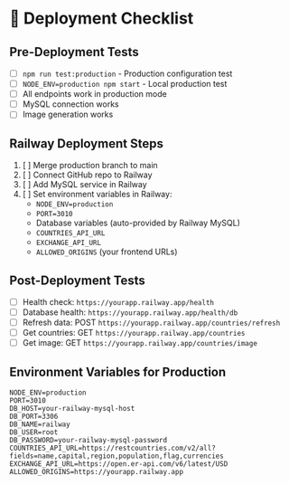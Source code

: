 # 🚀 Deployment Checklist

## Pre-Deployment Tests
- [ ] `npm run test:production` - Production configuration test
- [ ] `NODE_ENV=production npm start` - Local production test
- [ ] All endpoints work in production mode
- [ ] MySQL connection works
- [ ] Image generation works

## Railway Deployment Steps
1. [ ] Merge production branch to main
2. [ ] Connect GitHub repo to Railway
3. [ ] Add MySQL service in Railway
4. [ ] Set environment variables in Railway:
   - `NODE_ENV=production`
   - `PORT=3010`
   - Database variables (auto-provided by Railway MySQL)
   - `COUNTRIES_API_URL`
   - `EXCHANGE_API_URL`
   - `ALLOWED_ORIGINS` (your frontend URLs)

## Post-Deployment Tests
- [ ] Health check: `https://yourapp.railway.app/health`
- [ ] Database health: `https://yourapp.railway.app/health/db`
- [ ] Refresh data: POST `https://yourapp.railway.app/countries/refresh`
- [ ] Get countries: GET `https://yourapp.railway.app/countries`
- [ ] Get image: GET `https://yourapp.railway.app/countries/image`

## Environment Variables for Production
```env
NODE_ENV=production
PORT=3010
DB_HOST=your-railway-mysql-host
DB_PORT=3306
DB_NAME=railway
DB_USER=root
DB_PASSWORD=your-railway-mysql-password
COUNTRIES_API_URL=https://restcountries.com/v2/all?fields=name,capital,region,population,flag,currencies
EXCHANGE_API_URL=https://open.er-api.com/v6/latest/USD
ALLOWED_ORIGINS=https://yourapp.railway.app